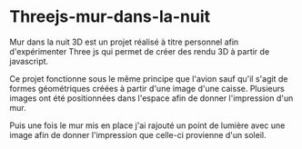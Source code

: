 # Threejs-mur-dans-la-nuit

Mur dans la nuit 3D est un projet réalisé à titre personnel afin d'expérimenter Three js qui permet de créer des rendu 3D à partir de javascript.

Ce projet fonctionne sous le même principe que l'avion sauf qu'il s'agit de formes géométriques créées à partir d'une image d'une caisse. Plusieurs images ont été positionnées dans l'espace afin de donner l'impression d'un mur.

Puis une fois le mur mis en place j'ai rajouté un point de lumière avec une image afin de donner l'impression que celle-ci provienne d'un soleil.
